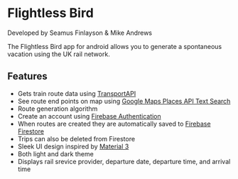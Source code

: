 # Flightless Bird
Developed by Seamus Finlayson & Mike Andrews

The Flightless Bird app for android allows you to generate a spontaneous vacation using the UK rail network.

## Features
* Gets train route data using [TransportAPI](https://developer.transportapi.com)
* See route end points on map using [Google Maps Places API Text Search](https://developers.google.com/maps/documentation/places/web-service/search-text)
* Route generation algorithm
* Create an account using [Firebase Authentication](https://firebase.google.com/docs/auth)
* When routes are created they are automatically saved to [Firebase Firestore](https://firebase.google.com/docs/firestore)
* Trips can also be deleted from Firestore
* Sleek UI design inspired by [Material 3](https://m3.material.io)
* Both light and dark theme
* Displays rail srevice provider, departure date, departure time, and arrival time
